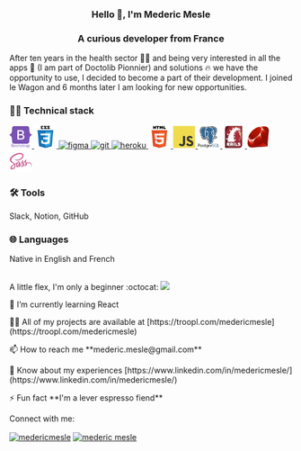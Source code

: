 <h3 align="center">Hello 🖖, I'm Mederic Mesle</h3>
<h3 align="center">A curious developer from France</h3>

<p align="left">
After ten years in the health sector 👨‍⚕️ and being very interested in all the apps 📱 (I am part of Doctolib Pionnier) and solutions 🔥 we have the opportunity to use, I decided to become a part of their development. I joined le Wagon and 6 months later I am looking for new opportunities.
</p>

<h3 align="left">👨‍💻 Technical stack</h3>
<p align="left"> <a href="https://getbootstrap.com" target="_blank" rel="noreferrer"> <img src="https://raw.githubusercontent.com/devicons/devicon/master/icons/bootstrap/bootstrap-plain-wordmark.svg" alt="bootstrap" width="40" height="40"/> </a> <a href="https://www.w3schools.com/css/" target="_blank" rel="noreferrer"> <img src="https://raw.githubusercontent.com/devicons/devicon/master/icons/css3/css3-original-wordmark.svg" alt="css3" width="40" height="40"/> </a> <a href="https://www.figma.com/" target="_blank" rel="noreferrer"> <img src="https://www.vectorlogo.zone/logos/figma/figma-icon.svg" alt="figma" width="40" height="40"/> </a> <a href="https://git-scm.com/" target="_blank" rel="noreferrer"> <img src="https://www.vectorlogo.zone/logos/git-scm/git-scm-icon.svg" alt="git" width="40" height="40"/> </a> <a href="https://heroku.com" target="_blank" rel="noreferrer"> <img src="https://www.vectorlogo.zone/logos/heroku/heroku-icon.svg" alt="heroku" width="40" height="40"/> </a> <a href="https://www.w3.org/html/" target="_blank" rel="noreferrer"> <img src="https://raw.githubusercontent.com/devicons/devicon/master/icons/html5/html5-original-wordmark.svg" alt="html5" width="40" height="40"/> </a> <a href="https://developer.mozilla.org/en-US/docs/Web/JavaScript" target="_blank" rel="noreferrer"> <img src="https://raw.githubusercontent.com/devicons/devicon/master/icons/javascript/javascript-original.svg" alt="javascript" width="40" height="40"/> </a> <a href="https://www.postgresql.org" target="_blank" rel="noreferrer"> <img src="https://raw.githubusercontent.com/devicons/devicon/master/icons/postgresql/postgresql-original-wordmark.svg" alt="postgresql" width="40" height="40"/> </a> <a href="https://rubyonrails.org" target="_blank" rel="noreferrer"> <img src="https://raw.githubusercontent.com/devicons/devicon/master/icons/rails/rails-original-wordmark.svg" alt="rails" width="40" height="40"/> </a> <a href="https://www.ruby-lang.org/en/" target="_blank" rel="noreferrer"> <img src="https://raw.githubusercontent.com/devicons/devicon/master/icons/ruby/ruby-original.svg" alt="ruby" width="40" height="40"/> </a> <a href="https://sass-lang.com" target="_blank" rel="noreferrer"> <img src="https://raw.githubusercontent.com/devicons/devicon/master/icons/sass/sass-original.svg" alt="sass" width="40" height="40"/> </a> </p>

<h3 align="left">🛠 Tools</h3>
Slack, Notion, GitHub

<h3 align="left">🌐 Languages</h3>
Native in English and French

<br>
<br>

<p align="left"> A little flex, I'm only a beginner :octocat:
<img src="https://github-readme-codewars-stats.herokuapp.com/api/?username=MedericMesle&badge&colormode=bright_mode">


<p align="left"> 🌱 I’m currently learning React</p>

<p align="left"> 👨‍💻 All of my projects are available at [https://troopl.com/medericmesle](https://troopl.com/medericmesle)</p>

<p align="left"> 📫 How to reach me **mederic.mesle@gmail.com**</p>

<p align="left"> 📄 Know about my experiences [https://www.linkedin.com/in/medericmesle/](https://www.linkedin.com/in/medericmesle/)</p>

<p align="left"> ⚡ Fun fact **I'm a lever espresso fiend**</p>

<p align="left">Connect with me:</p>
<p align="left">
<a href="https://linkedin.com/in/medericmesle" target="blank"><img align="center" src="https://raw.githubusercontent.com/rahuldkjain/github-profile-readme-generator/master/src/images/icons/Social/linked-in-alt.svg" alt="medericmesle" height="30" width="40" /></a>
<a href="https://www.hackerearth.com/mederic mesle" target="blank"><img align="center" src="https://raw.githubusercontent.com/rahuldkjain/github-profile-readme-generator/master/src/images/icons/Social/hackerearth.svg" alt="mederic mesle" height="30" width="40" /></a>
</p>


